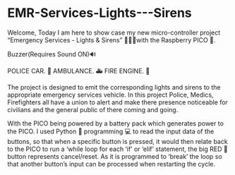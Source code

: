 # EMR-Services-Lights---Sirens

Welcome, Today I am here to show case my new micro-controller project “Emergency Services - Lights & Sirens” 🚨🚨🚨with the Raspberry PICO 🍇. 

Buzzer(Requires Sound ON)🔊 

POLICE CAR. 🚓 
AMBULANCE. 🚑 
FIRE ENGINE. 🚒 

The project is designed to emit the corresponding lights and sirens to the appropriate emergency services vehicle.
In this project Police, Medics, Firefighters all have a union to alert and make there presence noticeable for civilians and the general public of there coming and going.

With the PICO being powered by a battery pack which generates power to the PICO. I used Python 🐍 programming 💻 to read the input data of the buttons, so that when a specific button is pressed, it would then relate back to the PICO to run a ‘while loop for each ‘if’ or ‘elif’ statement, the big RED 🔴 button represents cancel/reset. As it is programmed to ‘break’ the loop so that another button’s input can be processed when restarting the cycle.

